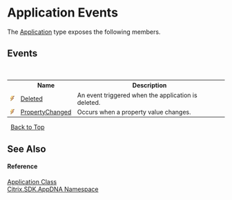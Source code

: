 # Application Events
 

The <a href="1779bfff-4b29-0f26-8a09-10acdd530bbc">Application</a> type exposes the following members.


## Events
&nbsp;<table><tr><th></th><th>Name</th><th>Description</th></tr><tr><td>![Public event](media/pubevent.gif "Public event")</td><td><a href="ee1c5c59-09db-cf8e-6a28-624d83f4eeda">Deleted</a></td><td>
An event triggered when the application is deleted.</td></tr><tr><td>![Public event](media/pubevent.gif "Public event")</td><td><a href="0a8656d0-0b19-2ad7-1ea9-cf191711e83a">PropertyChanged</a></td><td>
Occurs when a property value changes.</td></tr></table>&nbsp;
<a href="#application-events">Back to Top</a>

## See Also


#### Reference
<a href="1779bfff-4b29-0f26-8a09-10acdd530bbc">Application Class</a><br /><a href="fe2d265b-410b-8b11-1eb4-a790e0b062bf">Citrix.SDK.AppDNA Namespace</a><br />
